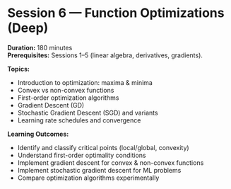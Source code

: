 <!-- Math rendered using GitHub Markdown: use $...$ and $$...$$ -->

# Session 6 — Function Optimizations (Deep)

**Duration:** 180 minutes  
**Prerequisites:** Sessions 1–5 (linear algebra, derivatives, gradients).  

**Topics:**
- Introduction to optimization: maxima & minima
- Convex vs non-convex functions
- First-order optimization algorithms
- Gradient Descent (GD)
- Stochastic Gradient Descent (SGD) and variants
- Learning rate schedules and convergence

**Learning Outcomes:**
- Identify and classify critical points (local/global, convexity)
- Understand first-order optimality conditions
- Implement gradient descent for convex & non-convex functions
- Implement stochastic gradient descent for ML problems
- Compare optimization algorithms experimentally